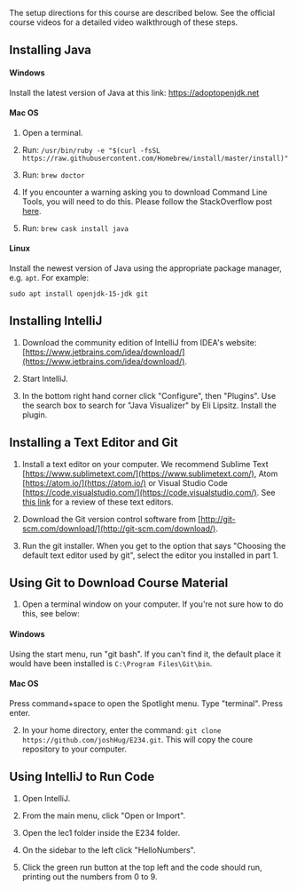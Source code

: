 The setup directions for this course are described below. See the official course videos for a detailed video walkthrough of these steps.

Installing Java
----

#### Windows 

Install the latest version of Java at this link:
https://adoptopenjdk.net

#### Mac OS

1. Open a terminal.
2. Run:
`/usr/bin/ruby -e "$(curl -fsSL https://raw.githubusercontent.com/Homebrew/install/master/install)"`

3. Run: `brew doctor`

4. If you encounter a warning asking you to download Command Line Tools, you will need to do this. Please follow the StackOverflow post [here](http://stackoverflow.com/questions/9329243/xcode-4-4-and-later-install-command-line-tools).

5. Run: `brew cask install java`

#### Linux

Install the newest version of Java using the appropriate package manager, e.g. `apt`. For example:

`sudo apt install openjdk-15-jdk git`

Installing IntelliJ
----

1. Download the community edition of IntelliJ from IDEA's website: [https://www.jetbrains.com/idea/download/](https://www.jetbrains.com/idea/download/).

2. Start IntelliJ.

3. In the bottom right hand corner click "Configure", then "Plugins". Use the search box to search for "Java Visualizer" by Eli Lipsitz. Install the plugin.

Installing a Text Editor and Git
----

1. Install a text editor on your computer. We recommend Sublime Text [https://www.sublimetext.com/](https://www.sublimetext.com/), Atom [https://atom.io/](https://atom.io/) or Visual Studio Code [https://code.visualstudio.com/](https://code.visualstudio.com/). See [this link](https://www.techradar.com/best/best-text-editors) for a review of these text editors.

2. Download the Git version control software from [http://git-scm.com/download/](http://git-scm.com/download/). 

3. Run the git installer. When you get to the option that says "Choosing the default text editor used by git", select the editor you installed in part 1.

Using Git to Download Course Material
----

1. Open a terminal window on your computer. If you're not sure how to do this, see below:

#### Windows

Using the start menu, run "git bash". If you can't find it, the default place it would have been installed is `C:\Program Files\Git\bin`. 

#### Mac OS

Press command+space to open the Spotlight menu. Type "terminal". Press enter.

2. In your home directory, enter the command: `git clone https://github.com/joshHug/E234.git`. This will copy the coure repository to your computer.

Using IntelliJ to Run Code
----

1. Open IntelliJ.

2. From the main menu, click "Open or Import".

3. Open the lec1 folder inside the E234 folder.

4. On the sidebar to the left click "HelloNumbers".

5. Click the green run button at the top left and the code should run, printing out the numbers from 0 to 9.
